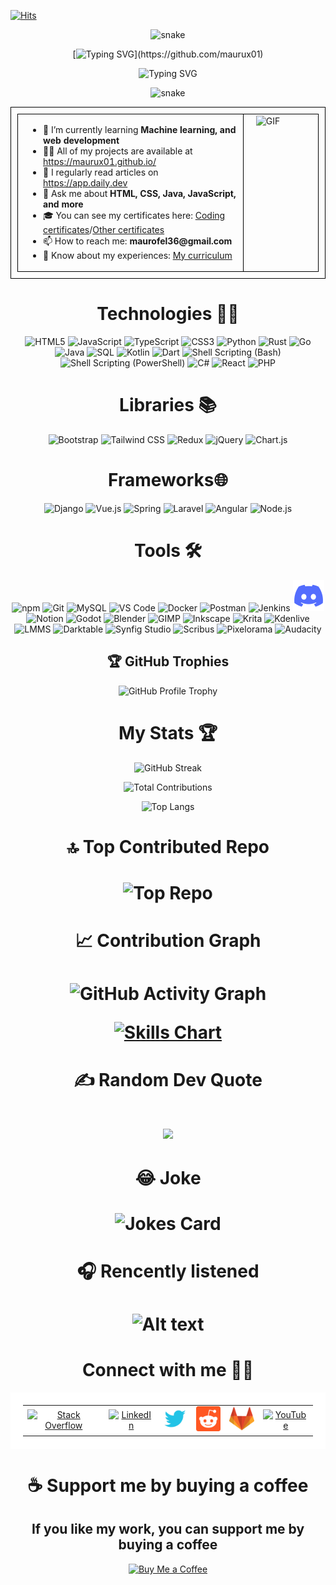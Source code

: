 [![Hits](https://hits.seeyoufarm.com/api/count/incr/badge.svg?url=https%3A%2F%2Fgithub.com%2FMaurux01&count_bg=%2334C09B&title_bg=%23555555&icon=github.svg&icon_color=%23EF602E&title=Viewers&edge_flat=false)](https://hits.seeyoufarm.com)

<div align="center">

<p align="center">
  <img src="https://profile-readme-generator.com/assets/snake.svg" alt="snake" />
</p>

  [![Typing SVG](https://readme-typing-svg.herokuapp.com?font=Fira+Code&size=24&duration=4000&color=6FC3DF&lines=Hello,+I'm+Maurux01!;I+love+coding+and+technology.;Welcome+to+my+profile!)](https://github.com/maurux01)


  ![Typing SVG](https://readme-typing-svg.herokuapp.com?font=Fira+Code&size=24&duration=4000&color=6FC3DF&lines=Industrial+Enginieer;and+Jr+Software+Egninieer)

<p align="center">
  <img src="https://profile-readme-generator.com/assets/snake.svg" alt="snake" />
</p>
  
</div>



<div align="center">
 

<table style="border: 1px solid black; width: 100%; padding: 10px;">
  <tr>
    <td style="border: 1px solid black; vertical-align: top; width: 75%; padding-left: 20px;">
      <ul style="list-style-type: disc; padding-left: 20px;">
        <li> 🌱 I’m currently learning <strong>Machine learning, and web development</strong></li>
        <li> 👨‍💻 All of my projects are available at <a href="https://maurux01.github.io/">https://maurux01.github.io/</a></li>
        <li> 📝 I regularly read articles on <a href="https://daily.dev/es">https://app.daily.dev</a></li>
        <li> 💬 Ask me about <strong>HTML, CSS, Java, JavaScript, and more</strong></li>
        <li> 🎓 You can see my certificates here: <a href="https://drive.google.com/drive/folders/1Sq5hnD3T1hJmHeicdiXK0TyH4OPDFrV3">Coding certificates</a>/<a href="https://drive.google.com/drive/folders/1yW6YV73z90q1kUUwXLvQkCM7AZ8X2lTO">Other certificates</a></li>
        <li>📫 How to reach me: <strong>maurofel36@gmail.com</strong></li>
        <li>📄 Know about my experiences: <a href="https://drive.google.com/file/d/1jWo6rGPY5Gjf7cLy88XKt0zkzlYzjoPM/view?usp=drive_link">My curriculum</a></li>
      </ul>
    </td>
    <td style="border: 1px solid black; vertical-align: top; width: 25%; padding-left: 20px;">
      <img src="https://media.giphy.com/media/qgQUggAC3Pfv687qPC/giphy.gif" width="250" alt="GIF">
    </td>
  </tr>
</table>
</div>






<div align="center">
  <h1>Technologies 🧑‍💻</h1>
</div>






<p align="center">
  <img src="https://cdn.jsdelivr.net/gh/devicons/devicon/icons/html5/html5-original.svg" alt="HTML5" width="40" height="40"/>
  <img src="https://cdn.jsdelivr.net/gh/devicons/devicon/icons/javascript/javascript-original.svg" alt="JavaScript" width="40" height="40"/>
  <img src="https://cdn.jsdelivr.net/gh/devicons/devicon/icons/typescript/typescript-original.svg" alt="TypeScript" width="40" height="40"/>
  <img src="https://cdn.jsdelivr.net/gh/devicons/devicon/icons/css3/css3-original.svg" alt="CSS3" width="40" height="40"/>
  <img src="https://cdn.jsdelivr.net/gh/devicons/devicon/icons/python/python-original.svg" 
  alt="Python" width="40" height="40"/>
  <img src="https://img.icons8.com/?size=256&id=DdsVMQpS0aaL&format=png" alt="Rust" width="40" height="40"/>
  <img src="https://cdn.jsdelivr.net/gh/devicons/devicon/icons/go/go-original.svg" alt="Go" width="40" height="40"/>
  <img src="https://cdn.jsdelivr.net/gh/devicons/devicon/icons/java/java-original.svg" alt="Java" width="40" height="40"/>
  <img src="https://cdn.jsdelivr.net/gh/devicons/devicon/icons/mysql/mysql-original.svg" alt="SQL" width="40" height="40"/>
  <img src="https://cdn.jsdelivr.net/gh/devicons/devicon/icons/kotlin/kotlin-original.svg" alt="Kotlin" width="40" height="40"/>
  <img src="https://cdn.jsdelivr.net/gh/devicons/devicon/icons/dart/dart-original.svg" alt="Dart" width="40" height="40"/>
  <img src="https://cdn.jsdelivr.net/gh/devicons/devicon/icons/bash/bash-original.svg" alt="Shell Scripting (Bash)" width="40" height="40"/>
  <img src="https://cdn.jsdelivr.net/gh/devicons/devicon/icons/powershell/powershell-original.svg" alt="Shell Scripting (PowerShell)" width="40" height="40"/>
  <img src="https://cdn.jsdelivr.net/gh/devicons/devicon/icons/csharp/csharp-original.svg" alt="C#" width="40" height="40"/>
  <img src="https://cdn.jsdelivr.net/gh/devicons/devicon/icons/react/react-original.svg" alt="React" width="40" height="40"/>
  <img src="https://cdn.jsdelivr.net/gh/devicons/devicon/icons/php/php-original.svg" alt="PHP" width="40" height="40"/>
  
</p>

<div align="center">
  <h1>Libraries 📚</h1>
</div>

<p align="center">
  <img src="https://cdn.jsdelivr.net/gh/devicons/devicon/icons/bootstrap/bootstrap-original.svg" alt="Bootstrap" width="40" height="40"/>
  <img src="https://img.icons8.com/?size=100&id=4PiNHtUJVbLs&format=png&color=000000" alt="Tailwind CSS" width="40" height="40"/>
  <img src="https://cdn.jsdelivr.net/gh/devicons/devicon/icons/redux/redux-original.svg" alt="Redux" width="40" height="40"/>
  <img src="https://cdn.jsdelivr.net/gh/devicons/devicon/icons/jquery/jquery-original.svg" alt="jQuery" width="40" height="40"/>
  <img src="https://www.chartjs.org/media/logo-title.svg" alt="Chart.js" width="40" height="40"/>
</p>



<div align="center">
<h1>Frameworks🌐</h1>
</div>

<p align="center">
  <img src="https://cdn.jsdelivr.net/gh/devicons/devicon/icons/django/django-plain.svg" alt="Django" width="40" height="40"/>
  <img src="https://cdn.jsdelivr.net/gh/devicons/devicon/icons/vuejs/vuejs-original.svg" alt="Vue.js" width="40" height="40"/>
  <img src="https://cdn.jsdelivr.net/gh/devicons/devicon/icons/spring/spring-original.svg" alt="Spring" width="40" height="40"/>
  <img src="https://img.icons8.com/?size=100&id=lRjcvhvtR81o&format=png&color=000000 " alt="Laravel" width="40" height="40"/>
  <img src="https://cdn.jsdelivr.net/gh/devicons/devicon/icons/angularjs/angularjs-original.svg" alt="Angular" width="40" height="40"/>
  <img src="https://cdn.jsdelivr.net/gh/devicons/devicon/icons/nodejs/nodejs-original.svg" alt="Node.js" width="40" height="40"/>
</p>

<div align="center">
  <h1> Tools 🛠️</h1>
  <p align="center">
  
<p align="center">
  <!-- Herramientas de Programación/Desarrollo -->
  <img src="https://cdn.jsdelivr.net/gh/devicons/devicon/icons/npm/npm-original-wordmark.svg" alt="npm" width="50"/>
  <img src="https://cdn.jsdelivr.net/gh/devicons/devicon/icons/git/git-original.svg" alt="Git" width="50"/>
  <img src="https://cdn.jsdelivr.net/gh/devicons/devicon/icons/mysql/mysql-original.svg" alt="MySQL" width="50"/>
  <img src="https://cdn.jsdelivr.net/gh/devicons/devicon/icons/vscode/vscode-original.svg" alt="VS Code" width="50"/>
  <img src="https://cdn.jsdelivr.net/gh/devicons/devicon/icons/docker/docker-original.svg" alt="Docker" width="50"/>
  <img src="https://cdn.jsdelivr.net/gh/devicons/devicon/icons/postman/postman-original.svg" alt="Postman" width="50"/>
  <img src="https://cdn.jsdelivr.net/gh/devicons/devicon/icons/jenkins/jenkins-original.svg" alt="Jenkins" width="50"/>
  <img src="image-2.png" alt="Discord" width="50"/>
  <img src="https://cdn.jsdelivr.net/gh/devicons/devicon/icons/notion/notion-original.svg" alt="Notion" width="50"/>
  <img src="https://cdn.jsdelivr.net/gh/devicons/devicon/icons/godot/godot-original.svg" alt="Godot" width="50"/>

  <!-- Herramientas de Diseño/Creación Multimedia -->
  <img src="https://cdn.jsdelivr.net/gh/devicons/devicon/icons/blender/blender-original.svg" alt="Blender" width="50"/>
  <img src="https://img.icons8.com/?size=256&id=b4Y5rs3iBGqE&format=png" alt="GIMP" width="50"/>
  <img src="https://img.icons8.com/?size=256&id=63150&format=png" alt="Inkscape" width="50"/>
  <img src="https://img.icons8.com/?size=256&id=HwN2KHJZmGGN&format=png" alt="Krita" width="50" height="50"/>
  <img src="https://upload.wikimedia.org/wikipedia/commons/thumb/4/49/Breezeicons-apps-48-kdenlive.svg/800px-Breezeicons-apps-48-kdenlive.svg.png" alt="Kdenlive" width="50" height="50"/>
  <img src="https://img.icons8.com/?size=256&id=L6zSjFS4HZZy&format=png" alt="LMMS" width="50" height="50"/>
  <img src="https://upload.wikimedia.org/wikipedia/commons/thumb/7/7b/Darktable_icon.svg/128px-Darktable_icon.svg.png" alt="Darktable" width="50" height="50"/>
  <img src="https://upload.wikimedia.org/wikipedia/commons/thumb/1/10/Synfig_logo.svg/640px-Synfig_logo.svg.png" alt="Synfig Studio" width="50" height="50"/>
  <img src="https://upload.wikimedia.org/wikipedia/commons/thumb/8/85/Scribus_logo.svg/135px-Scribus_logo.svg.png" alt="Scribus" width="50" height="50"/>
  <img src="https://upload.wikimedia.org/wikipedia/commons/0/09/Pixelorama_Icon.png?20211216231235" alt="Pixelorama" width="50" height="50"/>
  <img src="https://upload.wikimedia.org/wikipedia/commons/f/fd/Audacity.png" alt="Audacity" width="50" height="50"/>
</p>







## 🏆 GitHub Trophies
<div align="center">


![GitHub Profile Trophy](https://github-profile-trophy.vercel.app/?username=maurux01&theme=radical)




</div>


<div align="center">
  <h1>My Stats 🏆</h1>
</div>

<div align="center">


![GitHub Streak](https://github-readme-streak-stats.herokuapp.com/?user=maurux01&theme=tokyonight&hide_border=true)


![Total Contributions](https://github-readme-stats.vercel.app/api?username=maurux01&count_private=true&show_icons=true&theme=tokyonight)



![Top Langs](https://github-readme-stats.vercel.app/api/top-langs/?username=maurux01&layout=compact&theme=tokyonight&hide_border=true)




</div>





<!-- Tema Tokyo Night -->
<div align="center">
 <h1> 🔝 Top Contributed Repo<h1>

 ![Top Repo](https://github-readme-stats.vercel.app/api/pin/?username=maurux01&repo=maurux01.github.io&theme=tokyonight)

</div>

<div>
<h1> 📈 Contribution Graph <h1>

![GitHub Activity Graph](https://github-readme-activity-graph.vercel.app/graph?username=maurux01&theme=tokyo-night)

<a href="https://profile.codersrank.io/user/maurux01">
  <img src="https://cr-skills-chart-widget.azurewebsites.net/api/api?username=mauro infante" alt="Skills Chart"/>
</a>
</div>
 
<div align="center">
 <h1> ✍️ Random Dev Quote<h1>
 
![](https://quotes-github-readme.vercel.app/api?type=horizontal&theme=tokyonight)

<h1> 😂 Joke<h1>

![Jokes Card](https://readme-jokes.vercel.app/api?theme=tokyonight)


</div>

<div>
<h1>  🎧 Rencently listened<h1>

![Alt text](https://spotify-recently-played-readme.vercel.app/api?user=31vfyogxf5yityzuk53epew2fiui)

</div>

<div align="center">
 <h1>Connect with me 🤝🏻</h1>
  <table style="width: 100%; background-color: white; text-align: center; border-spacing: 10px; padding: 20px;">
    <tr>
      <td>
        <a href="https://stackoverflow.com/users/28065944/mauro-infante" target="_blank">
          <img src="https://img.icons8.com/fluency/48/ffffff/stackoverflow.png" alt="Stack Overflow" height="40" width="40" />
        </a>
      </td>
      <td>
        <a href="https://linkedin.com/in/infmauro" target="_blank">
          <img src="https://img.icons8.com/fluency/48/ffffff/linkedin.png" alt="LinkedIn" width="40" height="40">
        </a>
      </td>
      <td>
        <a href="https://twitter.com/maxinff" target="_blank">
          <img src="image-6.png" alt="Twitter" width="40" height="40">
        </a>
      </td>
      <td>
        <a href="https://www.reddit.com/user/maxinff/" target="_blank">
          <img src="image-1.png" alt="Reddit" width="40" height="40">
        </a>
      </td>
      <td>
        <a href="https://gitlab.com/Maurux01" target="_blank">
          <img src="image.png" alt="GitLab" width="40" height="40">
        </a>
      </td>
      <td>
        <a href="https://www.youtube.com/@maurux01" target="_blank">
          <img src="https://img.icons8.com/fluency/48/ffffff/youtube-play.png" alt="YouTube" width="40" height="40">
        </a>
      </td>
    </tr>
  </table>


<div>
  
<h1>☕ Support me by buying a coffee  </h1> 
<h2>If you like my work, you can support me by buying a coffee </h2> 

[![Buy Me a Coffee](https://img.shields.io/badge/-Buy%20Me%20a%20Coffee-%23FFDD00?style=for-the-badge&logo=buy-me-a-coffee&logoColor=black)](https://buymeacoffee.com/maurofel36e)
  
</div>


